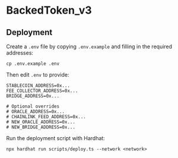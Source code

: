 # BackedToken_v3

## Deployment

Create a `.env` file by copying `.env.example` and filling in the required addresses:

```
cp .env.example .env
```

Then edit `.env` to provide:

```
STABLECOIN_ADDRESS=0x...
FEE_COLLECTOR_ADDRESS=0x...
BRIDGE_ADDRESS=0x...

# Optional overrides
# ORACLE_ADDRESS=0x...
# CHAINLINK_FEED_ADDRESS=0x...
# NEW_ORACLE_ADDRESS=0x...
# NEW_BRIDGE_ADDRESS=0x...
```

Run the deployment script with Hardhat:

```
npx hardhat run scripts/deploy.ts --network <network>
```
